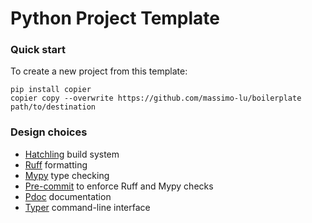 # Python Project Template

### Quick start

To create a new project from this template:
```shell
pip install copier
copier copy --overwrite https://github.com/massimo-lu/boilerplate path/to/destination
```

### Design choices
* [Hatchling](https://hatch.pypa.io/latest/) build system
* [Ruff](https://docs.astral.sh/ruff/) formatting
* [Mypy](https://mypy.readthedocs.io/en/stable/) type checking
* [Pre-commit](https://pre-commit.com/) to enforce Ruff and Mypy checks
* [Pdoc](https://pdoc.dev/) documentation
* [Typer](https://typer.tiangolo.com/) command-line interface
